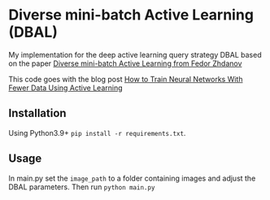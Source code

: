 # Diverse mini-batch Active Learning (DBAL)
My implementation for the deep active learning query strategy DBAL based on the paper [Diverse mini-batch Active Learning from Fedor Zhdanov](https://doi.org/10.48550/arXiv.1901.05954)

This code goes with the blog post [How to Train Neural Networks With Fewer Data Using Active Learning](https://medium.com/towards-artificial-intelligence/how-to-train-neural-networks-with-fewer-data-using-active-learning-445154c30ddf)

## Installation
Using Python3.9+ `pip install -r requirements.txt`.

## Usage
In main.py set the `image_path` to a folder containing images and adjust the DBAL parameters.
Then run `python main.py`
